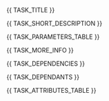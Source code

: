 {{ TASK_TITLE }}

{{ TASK_SHORT_DESCRIPTION }}

{{ TASK_PARAMETERS_TABLE }}

{{ TASK_MORE_INFO }}

{{ TASK_DEPENDENCIES }}

{{ TASK_DEPENDANTS }}

{{ TASK_ATTRIBUTES_TABLE }}